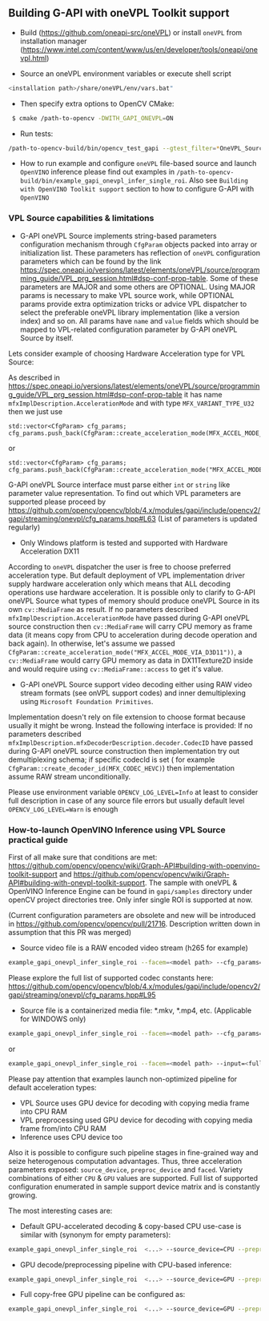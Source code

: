 ## Building G-API with oneVPL Toolkit support

* Build (https://github.com/oneapi-src/oneVPL) or install `oneVPL` from installation manager (https://www.intel.com/content/www/us/en/developer/tools/oneapi/onevpl.html)

* Source an oneVPL environment variables or execute shell script

```bash
<installation path>/share/oneVPL/env/vars.bat"
```

* Then specify extra options to OpenCV CMake:

```bash
 $ cmake /path-to-opencv -DWITH_GAPI_ONEVPL=ON
```

* Run tests:
```bash
/path-to-opencv-build/bin/opencv_test_gapi --gtest_filter=*OneVPL_Source*
```

* How to run example and configure `oneVPL` file-based source and launch `OpenVINO` inference please find out examples in `/path-to-opencv-build/bin/example_gapi_onevpl_infer_single_roi`.
Also see `Building with OpenVINO Toolkit support` section to how to configure G-API with `OpenVINO`

### VPL Source capabilities & limitations
* G-API oneVPL Source implements string-based parameters configuration mechanism through `CfgParam` objects packed into array or initialization list. These parameters has reflection of `oneVPL` configuration parameters which can be found by the link https://spec.oneapi.io/versions/latest/elements/oneVPL/source/programming_guide/VPL_prg_session.html#dsp-conf-prop-table.
Some of these parameters are MAJOR and some others are OPTIONAL. Using MAJOR params is necessary to make VPL source work, while OPTIONAL params provide extra optimization tricks or advice VPL dispatcher to select the preferable oneVPL library implementation (like a version index) and so on.
All params have `name` and `value` fields which should be mapped to VPL-related configuration parameter by G-API oneVPL Source by itself.

Lets consider example of choosing Hardware Acceleration type for VPL Source:

As described in https://spec.oneapi.io/versions/latest/elements/oneVPL/source/programming_guide/VPL_prg_session.html#dsp-conf-prop-table it has name `mfxImplDescription.AccelerationMode` and with type `MFX_VARIANT_TYPE_U32` then we just use 

```
std::vector<CfgParam> cfg_params;
cfg_params.push_back(CfgParam::create_acceleration_mode(MFX_ACCEL_MODE_VIA_D3D11));
```
or
```
std::vector<CfgParam> cfg_params;
cfg_params.push_back(CfgParam::create_acceleration_mode("MFX_ACCEL_MODE_VIA_D3D11"));
```

G-API oneVPL Source interface must parse either `int` or `string` like parameter value representation. To find out which VPL parameters are supported please proceed by https://github.com/opencv/opencv/blob/4.x/modules/gapi/include/opencv2/gapi/streaming/onevpl/cfg_params.hpp#L63
(List of parameters is updated regularly)

* Only Windows platform is tested and supported with Hardware Acceleration DX11

According to `oneVPL` dispatcher the user is free to choose preferred acceleration type. But default deployment of VPL implementation driver supply hardware acceleration only which means that ALL decoding operations use hardware acceleration. It is possible only to clarify to G-API oneVPL Source what types of memory should produce oneVPL Source in its own `cv::MediaFrame` as result. If no parameters described `mfxImplDescription.AccelerationMode` have passed during G-API oneVPL source construction then `cv::MediaFrame` will carry CPU memory as frame data (it means copy from CPU to acceleration during decode operation and back again). In otherwise, let's assume we passed `CfgParam::create_acceleration_mode("MFX_ACCEL_MODE_VIA_D3D11"))`, a `cv::MediaFrame` would carry GPU memory as data in DX11Texture2D inside and would require using `cv::MediaFrame::access` to get it's value.

* G-API oneVPL Source support video decoding either using RAW video stream formats (see onVPL support codes) and inner demultiplexing using `Microsoft Foundation Primitives`. 

Implementation doesn't rely on file extension to choose format because usually it might be wrong. Instead the following interface is provided: If no parameters described `mfxImplDescription.mfxDecoderDescription.decoder.CodecID` have passed during G-API oneVPL source construction then implementation try out demultiplexing schema; if specific codecId is set ( for example `CfgParam::create_decoder_id(MFX_CODEC_HEVC)`) then implementation assume RAW stream unconditionally.

Please use environment variable `OPENCV_LOG_LEVEL=Info` at least to consider full description in case of any source file errors but usually default level `OPENCV_LOG_LEVEL=Warn` is enough

### How-to-launch OpenVINO Inference using VPL Source practical guide

First of all make sure that conditions are met: https://github.com/opencv/opencv/wiki/Graph-API#building-with-openvino-toolkit-support and https://github.com/opencv/opencv/wiki/Graph-API#building-with-onevpl-toolkit-support.
The sample with oneVPL & OpenVINO Inference Engine can be found in `gapi/samples` directory under openCV project directories tree. Only infer single ROI is supported at now.

(Current configuration parameters are obsolete and new will be introduced in https://github.com/opencv/opencv/pull/21716. Description written down in assumption that this PR was merged)

* Source video file is a RAW encoded video stream (h265 for example)
```bash
example_gapi_onevpl_infer_single_roi --facem=<model path> --cfg_params="mfxImplDescription.mfxDecoderDescription.decoder.CodecID:MFX_CODEC_HEVC;" --input=<full RAW file path>
```
Please explore the full list of supported codec constants here: https://github.com/opencv/opencv/blob/4.x/modules/gapi/include/opencv2/gapi/streaming/onevpl/cfg_params.hpp#L95

* Source file is a containerized media file: *.mkv, *.mp4, etc. (Applicable for WINDOWS only)
```bash
example_gapi_onevpl_infer_single_roi --facem=<model path> --cfg_params="" --input=<full RAW file path>
```
or
```bash
example_gapi_onevpl_infer_single_roi --facem=<model path> --input=<full file path>
```

Please pay attention that examples launch non-optimized pipeline for default acceleration types:
- VPL Source uses GPU device for decoding with copying media frame into CPU RAM
- VPL preprocessing used GPU device for decoding with copying media frame from/into CPU RAM
- Inference uses CPU device too

Also it is possible to configure such pipeline stages in fine-grained way and seize heterogenous computation advantages. Thus, three acceleration parameters exposed: `source_device`, `preproc_device` and `faced`. Variety combinations of either `CPU` & `GPU` values are supported. 
Full list of supported configuration enumerated in sample support device matrix and is constantly growing. 

The most interesting cases are:

* Default GPU-accelerated decoding & copy-based CPU use-case is similar with (synonym for empty parameters): 
```bash
example_gapi_onevpl_infer_single_roi  <...> --source_device=CPU --preproc_device=CPU --facem=CPU
```

*  GPU decode/preprocessing pipeline with CPU-based inference: 
```bash
example_gapi_onevpl_infer_single_roi  <...> --source_device=GPU --preproc_device=GPU --facem=CPU
```

*  Full copy-free GPU pipeline can be configured as:
```bash
example_gapi_onevpl_infer_single_roi  <...> --source_device=GPU --preproc_device=GPU --facem=GPU
```